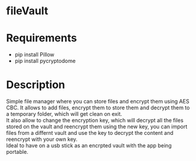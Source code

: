 # fileVault

# Requirements

* pip install Pillow  
* pip install pycryptodome

# Description

Simple file manager where you can store files and encrypt them using AES CBC.
It allows to add files, encrypt them to store them and decrypt them to a temporary
folder, which will get clean on exit.  
It also allow to change the encryption key, which will decrypt all the files stored on
the vault and reencrypt them using the new key, you can import files from a differnt vault
and use the key to decrypt the content and reencrypt with your own key.  
Ideal to have on a usb stick as an encrpted vault with the app being portable.
